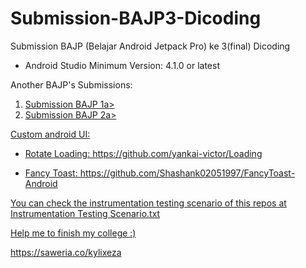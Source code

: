# Submission-BAJP3-Dicoding
Submission BAJP (Belajar Android Jetpack Pro) ke 3(final) Dicoding

<ul>
  <li> Android Studio Minimum Version: 4.1.0 or latest </li>
</ul>

<p>Another BAJP's Submissions:</p>
<ol>
  <li><a href="https://github.com/KylixEza/Submission-BAJP1-Dicoding">Submission BAJP 1a></li>
  <li><a href="https://github.com/KylixEza/Submission-BAJP2-Dicoding">Submission BAJP 2a></li>
</ol>

<p>Custom android UI: </p>
<ul>
  <li><p>Rotate Loading: https://github.com/yankai-victor/Loading</p></li>
  <li><p>Fancy Toast: https://github.com/Shashank02051997/FancyToast-Android </p></li>
</ul>

<p> You can check the instrumentation testing scenario of this repos at Instrumentation Testing Scenario.txt </p>
  
 <p>Help me to finish my college :)</p>
https://saweria.co/kylixeza
